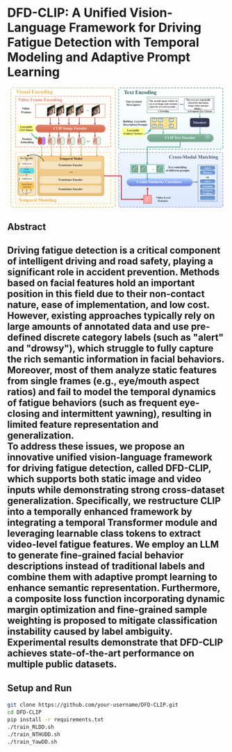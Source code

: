 # DFD-CLIP: A Unified Vision-Language Framework for Driving Fatigue Detection with Temporal Modeling and Adaptive Prompt Learning

<p align="center">
    <img src="./img/Overview.png" alt="svg" width="600"/>
</p>

## Abstract
Driving fatigue detection is a critical component of intelligent driving and road safety, playing a significant role in accident prevention. Methods based on facial features hold an important position in this field due to their non-contact nature, ease of implementation, and low cost. However, existing approaches typically rely on large amounts of annotated data and use pre-defined discrete category labels (such as "alert" and "drowsy"), which struggle to fully capture the rich semantic information in facial behaviors. Moreover, most of them analyze static features from single frames (e.g., eye/mouth aspect ratios) and fail to model the temporal dynamics of fatigue behaviors (such as frequent eye-closing and intermittent yawning), resulting in limited feature representation and generalization.  
To address these issues, we propose an innovative unified vision-language framework for driving fatigue detection, called **DFD-CLIP**, which supports both static image and video inputs while demonstrating strong cross-dataset generalization. Specifically, we restructure CLIP into a temporally enhanced framework by integrating a temporal Transformer module and leveraging learnable class tokens to extract video-level fatigue features. We employ an LLM to generate fine-grained facial behavior descriptions instead of traditional labels and combine them with adaptive prompt learning to enhance semantic representation. Furthermore, a composite loss function incorporating dynamic margin optimization and fine-grained sample weighting is proposed to mitigate classification instability caused by label ambiguity.  
Experimental results demonstrate that **DFD-CLIP** achieves state-of-the-art performance on multiple public datasets.  
---
## Setup and Run
```bash
git clone https://github.com/your-username/DFD-CLIP.git
cd DFD-CLIP
pip install -r requirements.txt
./train_RLDD.sh
./train_NTHUDD.sh
./train_YawDD.sh


